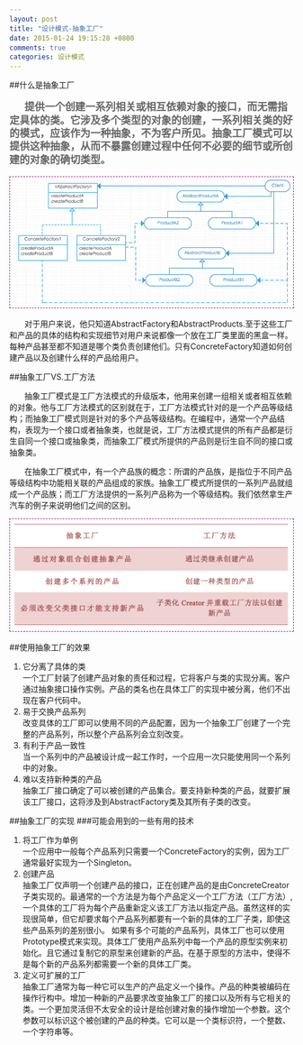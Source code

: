 ```yaml
---
layout: post
title: "设计模式-抽象工厂"
date: 2015-01-24 19:15:28 +0800
comments: true
categories: 设计模式
---
```



##什么是抽象工厂
<p style="color:#666666;font-weight:bold;font-size:18px;line-height: 130%;text-indent:20pt">
提供一个创建一系列相关或相互依赖对象的接口，而无需指定具体的类。它涉及多个类型的对象的创建，一系列相关类的好的模式，应该作为一种抽象，不为客户所见。抽象工厂模式可以提供这种抽象，从而不暴露创建过程中任何不必要的细节或所创建的对象的确切类型。
</p>
<div style="text-align:center">
<img src = "/images/抽象工厂类图.png" style = "border:1px dashed #930f83;align:center"/>
</div>
<p style = "text-indent:20pt;">对于用户来说，他只知道AbstractFactory和AbstractProducts.至于这些工厂和产品的具体的结构和实现细节对用户来说都像一个放在工厂类里面的黑盒一样。每种产品甚至都不知道是哪个类负责创建他们。只有ConcreteFactory知道如何创建产品以及创建什么样的产品给用户。

##抽象工厂VS.工厂方法
<p style = "text-indent:20pt;">抽象工厂模式是工厂方法模式的升级版本，他用来创建一组相关或者相互依赖的对象。他与工厂方法模式的区别就在于，工厂方法模式针对的是一个产品等级结构；而抽象工厂模式则是针对的多个产品等级结构。在编程中，通常一个产品结构，表现为一个接口或者抽象类，也就是说，工厂方法模式提供的所有产品都是衍生自同一个接口或抽象类，而抽象工厂模式所提供的产品则是衍生自不同的接口或抽象类。

<p style = "text-indent:20pt;">在抽象工厂模式中，有一个产品族的概念：所谓的产品族，是指位于不同产品等级结构中功能相关联的产品组成的家族。抽象工厂模式所提供的一系列产品就组成一个产品族；而工厂方法提供的一系列产品称为一个等级结构。我们依然拿生产汽车的例子来说明他们之间的区别。
<div style="text-align:center">
<img src = "/images/抽象工厂VS.工厂方法.png" style = "border:1px dashed #930f83;align:center"/>
</div>


##使用抽象工厂的效果
<ol>
<li> 它分离了具体的类</li>
一个工厂封装了创建产品对象的责任和过程，它将客户与类的实现分离。客户通过抽象接口操作实例。产品的类名也在具体工厂的实现中被分离，他们不出现在客户代码中。
<li>易于交换产品系列</li>
改变具体的工厂即可以使用不同的产品配置，因为一个抽象工厂创建了一个完整的产品系列，所以整个产品系列会立刻改变。
<li>有利于产品一致性</li>
当一个系列中的产品被设计成一起工作时，一个应用一次只能使用同一个系列中的对象。
<li>难以支持新种类的产品</li>
抽象工厂接口确定了可以被创建的产品集合。要支持新种类的产品，就要扩展该工厂接口，这将涉及到AbstractFactory类及其所有子类的改变。
</ol>


##抽象工厂的实现
###可能会用到的一些有用的技术
<ol>
<li>将工厂作为单例</li>
一个应用中一般每个产品系列只需要一个ConcreteFactory的实例，因为工厂通常最好实现为一个Singleton。
<li>创建产品</li>
抽象工厂仅声明一个创建产品的接口，正在创建产品的是由ConcreteCreator子类实现的。最通常的一个方法是为每个产品定义一个工厂方法（工厂方法）,一个具体的工厂将为每个产品重新定义该工厂方法以指定产品。虽然这样的实现很简单，但它却要求每个产品系列都要有一个新的具体的工厂子类，即使这些产品系列的差别很小。
如果有多个可能的产品系列，具体工厂也可以使用Prototype模式来实现。具体工厂使用产品系列中每一个产品的原型实例来初始化。且它通过复制它的原型来创建新的产品。在基于原型的方法中，使得不是每个新的产品系列都需要一个新的具体工厂类。
<li>定义可扩展的工厂</li>
抽象工厂通常为每一种它可以生产的产品定义一个操作。产品的种类被编码在操作行构中。增加一种新的产品要求改变抽象工厂的接口以及所有与它相关的类。一个更加灵活但不太安全的设计是给创建对象的操作增加一个参数。这个参数可以标识这个被创建的产品的种类。它可以是一个类标识符，一个整数、一个字符串等。
</ol>



